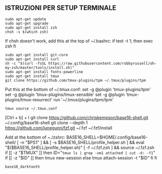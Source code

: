 ## ISTRUZIONI PER SETUP TERMINALE
	sudo apt-get update
	sudo apt-get upgrade
	sudo apt-get install zsh
	chsh -s $(which zsh)

If chsh doesn't work, add this at the top of ~/.bashrc:
	if test -t 1; then
	exec zsh
	fi

	sudo apt-get install git-core
	sudo apt-get install curl
	sh -c "$(curl -fsSL https://raw.githubusercontent.com/robbyrussell/oh-my-zsh/master/tools/install.sh)"
	sudo apt-get install fonts-powerline
	sudo apt-get install tmux
	git clone https://github.com/tmux-plugins/tpm ~/.tmux/plugins/tpm

Put this at the bottom of ~/.tmux.conf:
	set -g @plugin 'tmux-plugins/tpm'
	set -g @plugin 'tmux-plugins/tmux-sensible'
	set -g @plugin 'tmux-plugins/tmux-resurrect'
	run '~/.tmux/plugins/tpm/tpm'

	tmux source ~/.tmux.conf
[Ctrl + b] + I
	git clone https://github.com/chriskempson/base16-shell.git ~/.config/base16-shell
	git clone --depth 1 https://github.com/junegunn/fzf.git ~/.fzf
	~/.fzf/install

Add at the bottom of ~./zshrc:
	BASE16_SHELL=$HOME/.config/base16-shell/
	[ -n "$PS1" ] && [ -s $BASE16_SHELL/profile_helper.sh ] && eval "$($BASE16_SHELL/profile_helper.sh)"
	[ -f ~/.fzf.zsh ] && source ~/.fzf.zsh
	if [[ -z "$TMUX" ]]
	then
	    ID="`tmux ls | grep -vm1 attached | cut -d: -f1`"
	    if [[ -z "$ID" ]]
	    then
	        tmux new-session
	    else
	        tmux attach-session -t "$ID"
	    fi
	fi

	base16_darktooth

